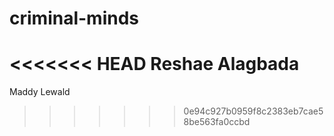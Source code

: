 # criminal-minds
<<<<<<< HEAD
Reshae Alagbada
=======

Maddy Lewald 
>>>>>>> 0e94c927b0959f8c2383eb7cae58be563fa0ccbd
